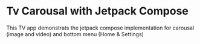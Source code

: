 # Tv Carousal with Jetpack Compose 
This TV app demonstrats the jetpack compose implementation for carousal (image and video) and bottom menu (Home & Settings)
